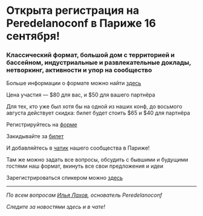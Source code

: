 # Открыта регистрация на **Peredelanoconf** в Париже 16 сентября!

### Классический формат, большой дом с территорией и бассейном, индустриальные и развлекательные доклады, нетворкинг, активности и упор на сообщество

Больше информации о формате можно найти [здесь](/./confs/standard.md)

Цена участия — $80 для вас, и $50 для вашего партнёра

Для тех, кто уже был хотя бы на одной из наших конф, до восьмого августа действует скидка: билет будет стоить $65 и $40 для партнёра

Регистрируйтесь на [форме]( https://docs.google.com/forms/d/1hZt9wWVPQ_S6CUm3xlUU3j7sNRpWiwBMc17-JEk3EpA)

Закидывайте за [билет](/./guides/how-to-pay.md)

И добавляйтесь в [чатик](https://t.me/peredelano_France) нашего сообщества в Париже! 

Там же можно задать все вопросы, обсудить с бывшими и будущими гостями наш формат, вкинуть все свои предложения и идеи

Зарегистрироваться спикером можно [здесь](/./guides/tech-speech.md)

---

_По всем вопросам [Илья Лахов](https://t.me/ilakhov), основатель Peredelanoconf_

_Следите за новостями здесь и в чате!_
